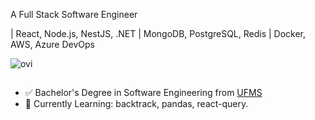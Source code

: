 A Full Stack Software Engineer

| React, Node.js, NestJS, .NET | MongoDB, PostgreSQL, Redis | Docker, AWS, Azure DevOps

<img src="https://github-readme-stats.vercel.app/api/top-langs?username=tenebra-dev&show_icons=true&locale=en&layout=compact&theme=chartreuse-dark" alt="ovi" />

##
- ✅ Bachelor's Degree in Software Engineering from [UFMS](https://www.ufms.br/)
- 📕 Currently Learning: backtrack, pandas, react-query.
